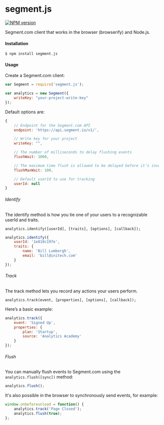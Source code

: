 # segment.js

[![NPM version](https://badge.fury.io/js/segment.js.svg)](http://badge.fury.io/js/segment.js)

Segment.com client that works in the browser (browserify) and Node.js.

#### Installation

```
$ npm install segment.js
```

#### Usage

Create a Segment.com client:

```js
var Segment = require('segment.js');

var analytics = new Segment({
    writeKey: "your-project-write-key"
});
```

Default options are:

```js
{
    // Endpoint for the Segment.com API
    endpoint: 'https://api.segment.io/v1/',

    // Write key for your project
    writeKey: "",

    // The number of milliseconds to delay flushing events
    flushWait: 1000,

    // The maximum time flush is allowed to be delayed before it’s invoked
    flushMaxWait: 100,

    // Default userId to use for tracking
    userId: null
}
```

###### Identify

The identify method is how you tie one of your users to a recognizable userId and traits.

```
analytics.identify([userId], [traits], [options], [callback]);
```

```js
analytics.identify({
    userId: '1e810c197e',
    traits: {
        name: 'Bill Lumbergh',
        email: 'bill@initech.com'
    }
});
```

###### Track

The track method lets you record any actions your users perform.

```
analytics.track(event, [properties], [options], [callback]);
```

Here’s a basic example:

```js
analytics.track({
    event: 'Signed Up',
    properties: {
        plan: 'Startup',
        source: 'Analytics Academy'
    }
});
```

###### Flush

You can manually flush events to Segment.com using the `analytics.flush([sync])` method:

```js
analytics.flush();
```

It's also possible in the browser to synchronously send events, for example:

```js
window.onbeforeunload = function() {
    analytics.track('Page Closed');
    analytics.flush(true);
};
```

